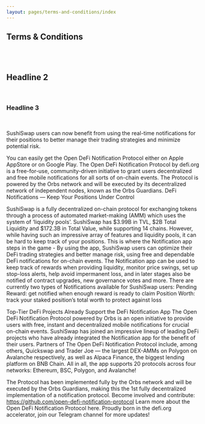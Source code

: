 ```yaml
---
layout: pages/terms-and-conditions/index
---
```


## Terms & Conditions

<br />
<br />

## Headline 2

<br />

### Headline 3

<br />

SushiSwap users can now benefit from using the real-time notifications for their positions to better manage their trading strategies and minimize potential risk.

You can easily get the Open DeFi Notification Protocol either on Apple AppStore or on Google Play.
The Open DeFi Notification Protocol by defi.org is a free-for-use, community-driven initiative to grant users decentralized and free mobile notifications for all sorts of on-chain events. The Protocol is powered by the Orbs network and will be executed by its decentralized network of independent nodes, known as the Orbs Guardians.
DeFi Notifications — Keep Your Positions Under Control

SushiSwap is a fully decentralized on-chain protocol for exchanging tokens through a process of automated market-making (AMM) which uses the system of ‘liquidity pools’. SushiSwap has $3.99B in TVL, $2B Total Liquidity and $172.3B in Total Value, while supporting 14 chains.
However, while having such an impressive array of features and liquidity pools, it can be hard to keep track of your positions.
This is where the Notification app steps in the game -
By using the app, SushiSwap users can optimize their DeFi trading strategies and better manage risk, using free and dependable DeFi notifications for on-chain events. The Notification app can be used to keep track of rewards when providing liquidity, monitor price swings, set up stop-loss alerts, help avoid impermanent loss, and in later stages also be notified of contract upgrades, new governance votes and more.
There are currently two types of Notifications available for SushiSwap users:
Pending Reward: get notified when enough reward is ready to claim
Position Worth: track your staked position’s total worth to protect against loss



Top-Tier DeFi Projects Already Support the DeFi Notification App
The Open DeFi Notification Protocol powered by Orbs is an open initiative to provide users with free, instant and decentralized mobile notifications for crucial on-chain events.
SushiSwap has joined an impressive lineup of leading DeFi projects who have already integrated the Notification app for the benefit of their users. Partners of The Open DeFi Notification Protocol include, among others, Quickswap and Trader Joe — the largest DEX-AMMs on Polygon on Avalanche respectively, as well as Alpaca Finance, the biggest lending platform on BNB Chain.
All in all, the app supports 20 protocols across four networks: Ethereum, BSC, Polygon, and Avalanche!

The Protocol has been implemented fully by the Orbs network and will be executed by the Orbs Guardians, making this the 1st fully decentralized implementation of a notification protocol.
Become involved and contribute:
https://github.com/open-defi-notification-protocol
Learn more about the Open DeFi Notification Protocol here.
Proudly born in the defi.org accelerator, join our Telegram channel for more updates!

